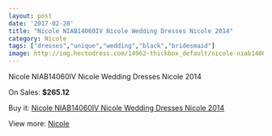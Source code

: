 ```yaml
---
layout: post
date: '2017-02-20'
title: "Nicole NIAB14060IV Nicole Wedding Dresses Nicole 2014"
category: Nicole
tags: ["dresses","unique","wedding","black","bridesmaid"]
image: http://img.hectodress.com/14962-thickbox_default/nicole-niab14060iv-nicole-wedding-dresses-nicole-2014.jpg
---
```

Nicole NIAB14060IV Nicole Wedding Dresses Nicole 2014

On Sales: **$265.12**
<a href="https://www.hectodress.com/nicole/7220-nicole-niab14060iv-nicole-wedding-dresses-nicole-2014.html"><amp-img layout="responsive" width="600" height="600" src="//img.hectodress.com/14962-thickbox_default/nicole-niab14060iv-nicole-wedding-dresses-nicole-2014.jpg" alt="Nicole NIAB14060IV Nicole Wedding Dresses Nicole 2014 0" /></a>
<a href="https://www.hectodress.com/nicole/7220-nicole-niab14060iv-nicole-wedding-dresses-nicole-2014.html"><amp-img layout="responsive" width="600" height="600" src="//img.hectodress.com/14964-thickbox_default/nicole-niab14060iv-nicole-wedding-dresses-nicole-2014.jpg" alt="Nicole NIAB14060IV Nicole Wedding Dresses Nicole 2014 1" /></a>
<a href="https://www.hectodress.com/nicole/7220-nicole-niab14060iv-nicole-wedding-dresses-nicole-2014.html"><amp-img layout="responsive" width="600" height="600" src="//img.hectodress.com/14963-thickbox_default/nicole-niab14060iv-nicole-wedding-dresses-nicole-2014.jpg" alt="Nicole NIAB14060IV Nicole Wedding Dresses Nicole 2014 2" /></a>

Buy it: [Nicole NIAB14060IV Nicole Wedding Dresses Nicole 2014](https://www.hectodress.com/nicole/7220-nicole-niab14060iv-nicole-wedding-dresses-nicole-2014.html "Nicole NIAB14060IV Nicole Wedding Dresses Nicole 2014")

View more: [Nicole](https://www.hectodress.com/125-nicole "Nicole")